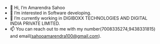 - 👋 Hi, I’m Amarendra Sahoo
- 👀 I’m interested in Software developing.
- 🌱 I’m currently working in DIGIBOXX TECHNOLOGIES AND DIGITAL INDIA PRIVATE LIMITED.
- 📫 You can reach out to me with my number(7008335274,9438331815) and email(sahooamarendra100@gmail.com).

<!---
sahooamarendra100/sahooamarendra100 is a ✨ special ✨ repository because its `README.md` (this file) appears on your GitHub profile.
You can click the Preview link to take a look at your changes.
--->
